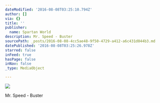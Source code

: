 ```yaml
---
dateModified: '2016-08-08T03:25:10.794Z'
author: []
via: {}
title: ''
publisher:
  name: Spartan World
description: Mr. Speed - Buster
sourcePath: _posts/2016-08-08-4cc5ae48-9f50-4729-a412-a6c431d044b3.md
datePublished: '2016-08-08T03:25:26.978Z'
starred: false
inFeed: true
hasPage: false
inNav: false
_type: MediaObject

---
```

> 

![](https://imgflo.herokuapp.com/graph/vahj1ThiexotieMo/a694e7613bec821492f6b5a0706fe7a3/croprotate.jpg?cropheight=1793&cropwidth=7087&degrees=0&input=https%3A%2F%2Fthe-grid-user-content.s3-us-west-2.amazonaws.com%2Faf3faf7b-475e-4491-b960-5756b8337599.jpg&x=0&y=0)

Mr. Speed - Buster